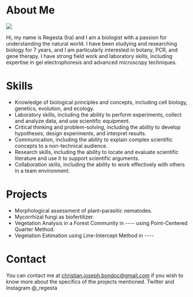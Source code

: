 # About Me

![](https://via.placeholder.com/150)

Hi, my name is Regesta (Ira) and I am a biologist with a passion for understanding the natural world. I have been studying and researching biology for 7 years, and I am particularly interested in botany, PCR, and gene therapy. I have strong field work and laboratory skills, including expertise in gel electrophoresis and advanced microscopy techniques.

# Skills

- Knowledge of biological principles and concepts, including cell biology, genetics, evolution, and ecology.
- Laboratory skills, including the ability to perform experiments, collect and analyze data, and use scientific equipment.
- Critical thinking and problem-solving, including the ability to develop hypotheses, design experiments, and interpret results.
- Communication, including the ability to explain complex scientific concepts to a non-technical audience.
- Research skills, including the ability to locate and evaluate scientific literature and use it to support scientific arguments.
- Collaboration skills, including the ability to work effectively with others in a team environment.

# Projects

- Morphological assessment of plant-parasitic nematodes.
- Mycorrhizal fungi as biofertilizer.
- Vegetation Analysis in a Forest Community in ---- using Point-Centered Quarter Method.
- Vegetation Estimation using Line-Intercept Method in ----

# Contact

You can contact me at christian.joseph.bondoc@gmail.com if you wish to know more about the specifics of the projects mentioned.
Twitter and Instagram @_regesta
